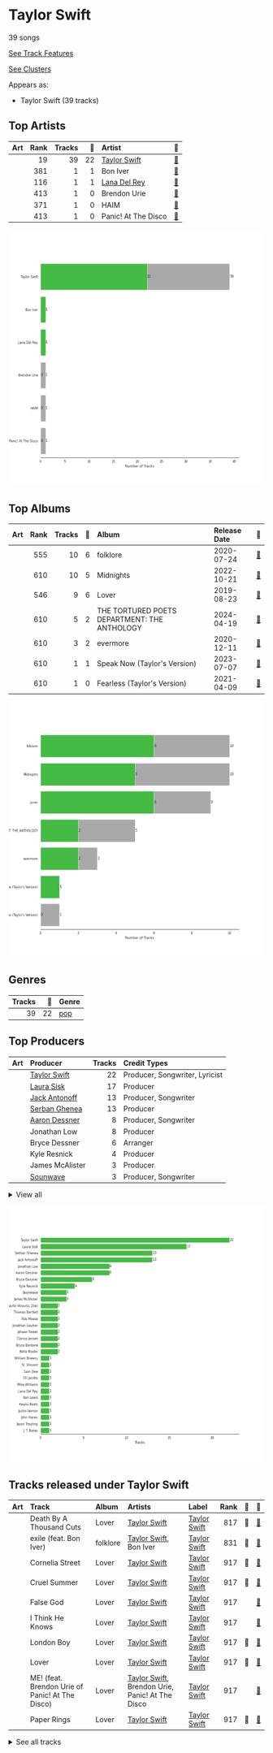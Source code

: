 # Taylor Swift

39 songs

[See Track Features](audio_features.md)

[See Clusters](clusters/overview.md)

Appears as:
- Taylor Swift (39 tracks)

## Top Artists

| Art | Rank | Tracks | 💚 | Artist | 🔗 |
|:---|---:|---:|---:|:---|:---|
| <img src="https://i.scdn.co/image/ab6761610000e5ebe672b5f553298dcdccb0e676" alt="" width="50" /> | 19 | 39 | 22 | [Taylor Swift](../../artists/taylor_swift/overview.md) | [🔗](https://open.spotify.com/artist/06HL4z0CvFAxyc27GXpf02) |
| <img src="https://i.scdn.co/image/ab6761610000e5eb67be065df01f37a3880216be" alt="" width="50" /> | 381 | 1 | 1 | Bon Iver | [🔗](https://open.spotify.com/artist/4LEiUm1SRbFMgfqnQTwUbQ) |
| <img src="https://i.scdn.co/image/ab6761610000e5ebb99cacf8acd5378206767261" alt="" width="50" /> | 116 | 1 | 1 | [Lana Del Rey](../../artists/lana_del_rey/overview.md) | [🔗](https://open.spotify.com/artist/00FQb4jTyendYWaN8pK0wa) |
| <img src="https://i.scdn.co/image/ab6761610000e5eb5f32a5ef76b9480c601f256f" alt="" width="50" /> | 413 | 1 | 0 | Brendon Urie | [🔗](https://open.spotify.com/artist/6eYFryfcEu3QSq59D62wZQ) |
| <img src="https://i.scdn.co/image/ab6761610000e5eba688abfbbed1037befa47232" alt="" width="50" /> | 371 | 1 | 0 | HAIM | [🔗](https://open.spotify.com/artist/4Ui2kfOqGujY81UcPrb5KE) |
| <img src="https://i.scdn.co/image/ab6761610000e5ebb256ae9a4b82bfff97776ae2" alt="" width="50" /> | 413 | 1 | 0 | Panic! At The Disco | [🔗](https://open.spotify.com/artist/20JZFwl6HVl6yg8a4H3ZqK) |

![Bar chart of top 6 artists](../../images/labels/taylor_swift/artists.png)

## Top Albums

| Art | Rank | Tracks | 💚 | Album | Release Date | 🔗 |
|:---|---:|---:|---:|:---|:---|:---|
| <img src="https://i.scdn.co/image/ab67616d0000b27395f754318336a07e85ec59bc" alt="" width="50" /> | 555 | 10 | 6 | folklore | 2020-07-24 | [🔗](https://open.spotify.com/album/2fenSS68JI1h4Fo296JfGr) |
| <img src="https://i.scdn.co/image/ab67616d0000b273bb54dde68cd23e2a268ae0f5" alt="" width="50" /> | 610 | 10 | 5 | Midnights | 2022-10-21 | [🔗](https://open.spotify.com/album/151w1FgRZfnKZA9FEcg9Z3) |
| <img src="https://i.scdn.co/image/ab67616d0000b273e787cffec20aa2a396a61647" alt="" width="50" /> | 546 | 9 | 6 | Lover | 2019-08-23 | [🔗](https://open.spotify.com/album/1NAmidJlEaVgA3MpcPFYGq) |
| <img src="https://i.scdn.co/image/ab67616d0000b2738ecc33f195df6aa257c39eaa" alt="" width="50" /> | 610 | 5 | 2 | THE TORTURED POETS DEPARTMENT: THE ANTHOLOGY | 2024-04-19 | [🔗](https://open.spotify.com/album/5H7ixXZfsNMGbIE5OBSpcb) |
| <img src="https://i.scdn.co/image/ab67616d0000b27333b8541201f1ef38941024be" alt="" width="50" /> | 610 | 3 | 2 | evermore | 2020-12-11 | [🔗](https://open.spotify.com/album/2Xoteh7uEpea4TohMxjtaq) |
| <img src="https://i.scdn.co/image/ab67616d0000b2730b04da4f224b51ff86e0a481" alt="" width="50" /> | 610 | 1 | 1 | Speak Now (Taylor's Version) | 2023-07-07 | [🔗](https://open.spotify.com/album/5AEDGbliTTfjOB8TSm1sxt) |
| <img src="https://i.scdn.co/image/ab67616d0000b273a48964b5d9a3d6968ae3e0de" alt="" width="50" /> | 610 | 1 | 0 | Fearless (Taylor's Version) | 2021-04-09 | [🔗](https://open.spotify.com/album/4hDok0OAJd57SGIT8xuWJH) |

![Bar chart of top 7 albums](../../images/labels/taylor_swift/albums.png)

## Genres

| Tracks | 💚 | Genre |
|---:|---:|:---|
| 39 | 22 | [pop](../../genres/pop/overview.md) |



## Top Producers

| Art | Producer | Tracks | Credit Types |
|:---|:---|---:|:---|
| <img src="https://i.scdn.co/image/ab6761610000e5ebe672b5f553298dcdccb0e676" alt="" width="50" /> | [Taylor Swift](../../artists/taylor_swift/overview.md) | 22 | Producer, Songwriter, Lyricist |
| | [Laura Sisk](../../producers/laura_sisk/overview.md) | 17 | Producer |
| | [Jack Antonoff](../../producers/jack_antonoff/overview.md) | 13 | Producer, Songwriter |
| | [Serban Ghenea](../../producers/serban_ghenea/overview.md) | 13 | Producer |
| | [Aaron Dessner](../../producers/aaron_dessner/overview.md) | 8 | Producer, Songwriter |
| | Jonathan Low | 8 | Producer |
| | Bryce Dessner | 6 | Arranger |
| | Kyle Resnick | 4 | Producer |
| | James McAlister | 3 | Producer |
| | [Sounwave](../../producers/sounwave/overview.md) | 3 | Producer, Songwriter |


<details>
<summary>View all</summary>

| Art | Producer | Tracks | Credit Types |
|:---|:---|---:|:---|
| | Bryce Bordone | 2 | Producer |
| | Thomas Bartlett | 2 | Producer |
| | Rob Moose | 2 | Arranger, Producer |
| | Zoë Kravitz (Kravitz, Zoë) | 2 | Songwriter |
| | Jonathan Gautier | 2 | Producer |
| | Bella Blasko | 2 | Producer |
| | Clarice Jensen | 2 | Producer |
| | Jahaan Sweet | 2 | Producer, Songwriter |
| | Mike Williams | 1 | Producer |
| | J. T. Bates | 1 | Producer |
| | Oli Jacobs | 1 | Producer |
| | Ben Lanz | 1 | Producer |
| | Jason Treuting | 1 | Producer |
| <img src="https://i.scdn.co/image/ab6761610000e5ebb99cacf8acd5378206767261" alt="" width="50" /> | [Lana Del Rey](../../artists/lana_del_rey/overview.md) | 1 | Songwriter |
| | Dave Gross | 1 | Producer |
| | Dave Nelson | 1 | Producer |
| | Braxton Cook | 1 | Producer |
| | CJ Camerieri | 1 | Producer |
| | Alex Sopp | 1 | Producer |
| | [John Hanes](../../producers/john_hanes/overview.md) | 1 | Producer |
| | Cautious Clay | 1 | Songwriter |
| | Keanu Beats | 1 | Producer, Songwriter |
| | Evan Smith | 1 | Producer |
| | Sam Dew | 1 | Songwriter |
| | St. Vincent | 1 | Songwriter |
| | Ken Lewis | 1 | Producer |
| | William Bowery | 1 | Songwriter |
| | Justin Vernon | 1 | Producer, Songwriter |
| | Bryan Devendorf | 1 | Producer |

</details>


![Bar chart of top 30 producers](../../images/labels/taylor_swift/producers.png)
## Tracks released under Taylor Swift

| Art | Track | Album | Artists | Label | Rank | 💚 | 🔗 |
|:---|:---|:---|:---|:---|---:|:---|:---|
| <img src="https://i.scdn.co/image/ab67616d0000b273e787cffec20aa2a396a61647" alt="" width="50" /> | Death By A Thousand Cuts | Lover | [Taylor Swift](../../artists/taylor_swift/overview.md) | [Taylor Swift](.) | 817 | 💚 | [🔗](https://open.spotify.com/track/2dgFqt3w9xIQRjhPtwNk3D) |
| <img src="https://i.scdn.co/image/ab67616d0000b27395f754318336a07e85ec59bc" alt="" width="50" /> | exile (feat. Bon Iver) | folklore | [Taylor Swift](../../artists/taylor_swift/overview.md), Bon Iver | [Taylor Swift](.) | 831 | 💚 | [🔗](https://open.spotify.com/track/4pvb0WLRcMtbPGmtejJJ6y) |
| <img src="https://i.scdn.co/image/ab67616d0000b273e787cffec20aa2a396a61647" alt="" width="50" /> | Cornelia Street | Lover | [Taylor Swift](../../artists/taylor_swift/overview.md) | [Taylor Swift](.) | 917 | 💚 | [🔗](https://open.spotify.com/track/12M5uqx0ZuwkpLp5rJim1a) |
| <img src="https://i.scdn.co/image/ab67616d0000b273e787cffec20aa2a396a61647" alt="" width="50" /> | Cruel Summer | Lover | [Taylor Swift](../../artists/taylor_swift/overview.md) | [Taylor Swift](.) | 917 | 💚 | [🔗](https://open.spotify.com/track/1BxfuPKGuaTgP7aM0Bbdwr) |
| <img src="https://i.scdn.co/image/ab67616d0000b273e787cffec20aa2a396a61647" alt="" width="50" /> | False God | Lover | [Taylor Swift](../../artists/taylor_swift/overview.md) | [Taylor Swift](.) | 917 | | [🔗](https://open.spotify.com/track/5hQSXkFgbxjZo9uCwd11so) |
| <img src="https://i.scdn.co/image/ab67616d0000b273e787cffec20aa2a396a61647" alt="" width="50" /> | I Think He Knows | Lover | [Taylor Swift](../../artists/taylor_swift/overview.md) | [Taylor Swift](.) | 917 | | [🔗](https://open.spotify.com/track/2YWtcWi3a83pdEg3Gif4Pd) |
| <img src="https://i.scdn.co/image/ab67616d0000b273e787cffec20aa2a396a61647" alt="" width="50" /> | London Boy | Lover | [Taylor Swift](../../artists/taylor_swift/overview.md) | [Taylor Swift](.) | 917 | 💚 | [🔗](https://open.spotify.com/track/1LLXZFeAHK9R4xUramtUKw) |
| <img src="https://i.scdn.co/image/ab67616d0000b273e787cffec20aa2a396a61647" alt="" width="50" /> | Lover | Lover | [Taylor Swift](../../artists/taylor_swift/overview.md) | [Taylor Swift](.) | 917 | 💚 | [🔗](https://open.spotify.com/track/1dGr1c8CrMLDpV6mPbImSI) |
| <img src="https://i.scdn.co/image/ab67616d0000b273e787cffec20aa2a396a61647" alt="" width="50" /> | ME! (feat. Brendon Urie of Panic! At The Disco) | Lover | [Taylor Swift](../../artists/taylor_swift/overview.md), Brendon Urie, Panic! At The Disco | [Taylor Swift](.) | 917 | | [🔗](https://open.spotify.com/track/2Rk4JlNc2TPmZe2af99d45) |
| <img src="https://i.scdn.co/image/ab67616d0000b273e787cffec20aa2a396a61647" alt="" width="50" /> | Paper Rings | Lover | [Taylor Swift](../../artists/taylor_swift/overview.md) | [Taylor Swift](.) | 917 | 💚 | [🔗](https://open.spotify.com/track/4y5bvROuBDPr5fuwXbIBZR) |


<details>
<summary>See all tracks</summary>

| Art | Track | Album | Artists | Label | Rank | 💚 | 🔗 |
|:---|:---|:---|:---|:---|---:|:---|:---|
| <img src="https://i.scdn.co/image/ab67616d0000b27395f754318336a07e85ec59bc" alt="" width="50" /> | august | folklore | [Taylor Swift](../../artists/taylor_swift/overview.md) | [Taylor Swift](.) | 917 | 💚 | [🔗](https://open.spotify.com/track/3hUxzQpSfdDqwM3ZTFQY0K) |
| <img src="https://i.scdn.co/image/ab67616d0000b27395f754318336a07e85ec59bc" alt="" width="50" /> | cardigan | folklore | [Taylor Swift](../../artists/taylor_swift/overview.md) | [Taylor Swift](.) | 917 | 💚 | [🔗](https://open.spotify.com/track/4R2kfaDFhslZEMJqAFNpdd) |
| <img src="https://i.scdn.co/image/ab67616d0000b27395f754318336a07e85ec59bc" alt="" width="50" /> | epiphany | folklore | [Taylor Swift](../../artists/taylor_swift/overview.md) | [Taylor Swift](.) | 917 | | [🔗](https://open.spotify.com/track/08fa9LFcFBTcilB3iq2e2A) |
| <img src="https://i.scdn.co/image/ab67616d0000b27395f754318336a07e85ec59bc" alt="" width="50" /> | illicit affairs | folklore | [Taylor Swift](../../artists/taylor_swift/overview.md) | [Taylor Swift](.) | 917 | | [🔗](https://open.spotify.com/track/2NmsngXHeC1GQ9wWrzhOMf) |
| <img src="https://i.scdn.co/image/ab67616d0000b27395f754318336a07e85ec59bc" alt="" width="50" /> | invisible string | folklore | [Taylor Swift](../../artists/taylor_swift/overview.md) | [Taylor Swift](.) | 917 | 💚 | [🔗](https://open.spotify.com/track/6VsvKPJ4xjVNKpI8VVZ3SV) |
| <img src="https://i.scdn.co/image/ab67616d0000b27395f754318336a07e85ec59bc" alt="" width="50" /> | mad woman | folklore | [Taylor Swift](../../artists/taylor_swift/overview.md) | [Taylor Swift](.) | 917 | | [🔗](https://open.spotify.com/track/2QDyYdZyhlP2fp79KZX8Bi) |
| <img src="https://i.scdn.co/image/ab67616d0000b27395f754318336a07e85ec59bc" alt="" width="50" /> | peace | folklore | [Taylor Swift](../../artists/taylor_swift/overview.md) | [Taylor Swift](.) | 917 | | [🔗](https://open.spotify.com/track/7MbT4I8qGntX4fMdqMQgke) |
| <img src="https://i.scdn.co/image/ab67616d0000b27395f754318336a07e85ec59bc" alt="" width="50" /> | the 1 | folklore | [Taylor Swift](../../artists/taylor_swift/overview.md) | [Taylor Swift](.) | 917 | 💚 | [🔗](https://open.spotify.com/track/0Jlcvv8IykzHaSmj49uNW8) |
| <img src="https://i.scdn.co/image/ab67616d0000b27395f754318336a07e85ec59bc" alt="" width="50" /> | the last great american dynasty | folklore | [Taylor Swift](../../artists/taylor_swift/overview.md) | [Taylor Swift](.) | 917 | 💚 | [🔗](https://open.spotify.com/track/2Eeur20xVqfUoM3Q7EFPFt) |
| <img src="https://i.scdn.co/image/ab67616d0000b27333b8541201f1ef38941024be" alt="" width="50" /> | no body, no crime (feat. HAIM) | evermore | [Taylor Swift](../../artists/taylor_swift/overview.md), HAIM | [Taylor Swift](.) | 917 | | [🔗](https://open.spotify.com/track/3RaT22zZsxVYxxKR7TAaYF) |
| <img src="https://i.scdn.co/image/ab67616d0000b27333b8541201f1ef38941024be" alt="" width="50" /> | tolerate it | evermore | [Taylor Swift](../../artists/taylor_swift/overview.md) | [Taylor Swift](.) | 917 | 💚 | [🔗](https://open.spotify.com/track/0PurA4JVJ8YQgSVopY8fn6) |
| <img src="https://i.scdn.co/image/ab67616d0000b27333b8541201f1ef38941024be" alt="" width="50" /> | willow | evermore | [Taylor Swift](../../artists/taylor_swift/overview.md) | [Taylor Swift](.) | 917 | 💚 | [🔗](https://open.spotify.com/track/0lx2cLdOt3piJbcaXIV74f) |
| <img src="https://i.scdn.co/image/ab67616d0000b273a48964b5d9a3d6968ae3e0de" alt="" width="50" /> | Forever & Always (Taylor’s Version) | Fearless (Taylor's Version) | [Taylor Swift](../../artists/taylor_swift/overview.md) | [Taylor Swift](.) | 917 | | [🔗](https://open.spotify.com/track/1msEuwSBneBKpVCZQcFTsU) |
| <img src="https://i.scdn.co/image/ab67616d0000b273bb54dde68cd23e2a268ae0f5" alt="" width="50" /> | Anti-Hero | Midnights | [Taylor Swift](../../artists/taylor_swift/overview.md) | [Taylor Swift](.) | 917 | 💚 | [🔗](https://open.spotify.com/track/0V3wPSX9ygBnCm8psDIegu) |
| <img src="https://i.scdn.co/image/ab67616d0000b273bb54dde68cd23e2a268ae0f5" alt="" width="50" /> | Bejeweled | Midnights | [Taylor Swift](../../artists/taylor_swift/overview.md) | [Taylor Swift](.) | 917 | | [🔗](https://open.spotify.com/track/3qoftcUZaUOncvIYjFSPdE) |
| <img src="https://i.scdn.co/image/ab67616d0000b273bb54dde68cd23e2a268ae0f5" alt="" width="50" /> | Karma | Midnights | [Taylor Swift](../../artists/taylor_swift/overview.md) | [Taylor Swift](.) | 917 | 💚 | [🔗](https://open.spotify.com/track/7KokYm8cMIXCsGVmUvKtqf) |
| <img src="https://i.scdn.co/image/ab67616d0000b273bb54dde68cd23e2a268ae0f5" alt="" width="50" /> | Lavender Haze | Midnights | [Taylor Swift](../../artists/taylor_swift/overview.md) | [Taylor Swift](.) | 917 | 💚 | [🔗](https://open.spotify.com/track/5jQI2r1RdgtuT8S3iG8zFC) |
| <img src="https://i.scdn.co/image/ab67616d0000b273bb54dde68cd23e2a268ae0f5" alt="" width="50" /> | Maroon | Midnights | [Taylor Swift](../../artists/taylor_swift/overview.md) | [Taylor Swift](.) | 917 | | [🔗](https://open.spotify.com/track/3eX0NZfLtGzoLUxPNvRfqm) |
| <img src="https://i.scdn.co/image/ab67616d0000b273bb54dde68cd23e2a268ae0f5" alt="" width="50" /> | Midnight Rain | Midnights | [Taylor Swift](../../artists/taylor_swift/overview.md) | [Taylor Swift](.) | 917 | 💚 | [🔗](https://open.spotify.com/track/3rWDp9tBPQR9z6U5YyRSK4) |
| <img src="https://i.scdn.co/image/ab67616d0000b273bb54dde68cd23e2a268ae0f5" alt="" width="50" /> | Question...? | Midnights | [Taylor Swift](../../artists/taylor_swift/overview.md) | [Taylor Swift](.) | 917 | | [🔗](https://open.spotify.com/track/0heeNYlwOGuUSe7TgUD27B) |
| <img src="https://i.scdn.co/image/ab67616d0000b273bb54dde68cd23e2a268ae0f5" alt="" width="50" /> | Snow On The Beach (feat. Lana Del Rey) | Midnights | [Taylor Swift](../../artists/taylor_swift/overview.md), [Lana Del Rey](../../artists/lana_del_rey/overview.md) | [Taylor Swift](.) | 917 | 💚 | [🔗](https://open.spotify.com/track/1wtOxkiel43cVs0Yux5Q4h) |
| <img src="https://i.scdn.co/image/ab67616d0000b273bb54dde68cd23e2a268ae0f5" alt="" width="50" /> | Sweet Nothing | Midnights | [Taylor Swift](../../artists/taylor_swift/overview.md) | [Taylor Swift](.) | 917 | | [🔗](https://open.spotify.com/track/0wavGRldH0AWyu2zvTz8zb) |
| <img src="https://i.scdn.co/image/ab67616d0000b273bb54dde68cd23e2a268ae0f5" alt="" width="50" /> | Vigilante Shit | Midnights | [Taylor Swift](../../artists/taylor_swift/overview.md) | [Taylor Swift](.) | 917 | | [🔗](https://open.spotify.com/track/1xwAWUI6Dj0WGC3KiUPN0O) |
| <img src="https://i.scdn.co/image/ab67616d0000b2730b04da4f224b51ff86e0a481" alt="" width="50" /> | I Can See You (Taylor’s Version) (From The Vault) | Speak Now (Taylor's Version) | [Taylor Swift](../../artists/taylor_swift/overview.md) | [Taylor Swift](.) | 917 | 💚 | [🔗](https://open.spotify.com/track/5kHMfzgLZP95O9NBy0ku4v) |
| <img src="https://i.scdn.co/image/ab67616d0000b2738ecc33f195df6aa257c39eaa" alt="" width="50" /> | Down Bad | THE TORTURED POETS DEPARTMENT: THE ANTHOLOGY | [Taylor Swift](../../artists/taylor_swift/overview.md) | [Taylor Swift](.) | 917 | | [🔗](https://open.spotify.com/track/1kbEbBdEgQdQeLXCJh28pJ) |
| <img src="https://i.scdn.co/image/ab67616d0000b2738ecc33f195df6aa257c39eaa" alt="" width="50" /> | Guilty as Sin? | THE TORTURED POETS DEPARTMENT: THE ANTHOLOGY | [Taylor Swift](../../artists/taylor_swift/overview.md) | [Taylor Swift](.) | 917 | | [🔗](https://open.spotify.com/track/799KrpEbhZp0MHeiA8YK9P) |
| <img src="https://i.scdn.co/image/ab67616d0000b2738ecc33f195df6aa257c39eaa" alt="" width="50" /> | I Can Do It With a Broken Heart | THE TORTURED POETS DEPARTMENT: THE ANTHOLOGY | [Taylor Swift](../../artists/taylor_swift/overview.md) | [Taylor Swift](.) | 917 | 💚 | [🔗](https://open.spotify.com/track/2fPvQfGQEZOKtJ9qXeL4x8) |
| <img src="https://i.scdn.co/image/ab67616d0000b2738ecc33f195df6aa257c39eaa" alt="" width="50" /> | So Long, London | THE TORTURED POETS DEPARTMENT: THE ANTHOLOGY | [Taylor Swift](../../artists/taylor_swift/overview.md) | [Taylor Swift](.) | 917 | 💚 | [🔗](https://open.spotify.com/track/7wAkQFShJ27V8362MqevQr) |
| <img src="https://i.scdn.co/image/ab67616d0000b2738ecc33f195df6aa257c39eaa" alt="" width="50" /> | The Tortured Poets Department | THE TORTURED POETS DEPARTMENT: THE ANTHOLOGY | [Taylor Swift](../../artists/taylor_swift/overview.md) | [Taylor Swift](.) | 917 | | [🔗](https://open.spotify.com/track/4PdLaGZubp4lghChqp8erB) |

</details>

